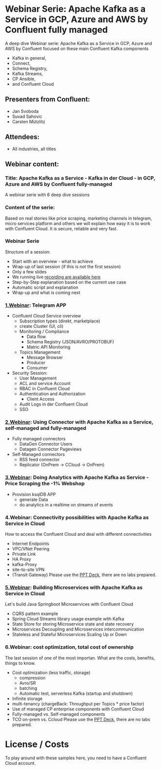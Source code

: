 # Webinar Serie: Apache Kafka as a Service in GCP, Azure and AWS by Confluent fully managed

A deep dive Webinar serie: Apache Kafka as a Service in GCP, Azure and AWS by Confluent
focused on these main Confluent Kafka components
* Kafka in general,
* Connect,
* Schema Registry,
* Kafka Streams,
* CP Ansible,
* and Confluent Cloud

## Presenters from Confluent:
* Jan Svoboda
* Suvad Sahovic
* Carsten Mützlitz

## Attendees:
* All industries, all titles 

## Webinar content:
### Title: Apache Kafka as a Service - Kafka in der Cloud - in GCP, Azure and AWS by Confluent fully-managed
A webinar serie with  6 deep dive sessions

### Content of the serie:
Based on real stories like price scraping, marketing channels in telegram, micro services platform and others we will explain how easy it is to work with Confluent Cloud.
It is secure, reliable and very fast.
### Webinar Serie
Structure of a session:
  * Start with an overview - what to achieve
  * Wrap-up of last session (if this is not the first session)
  * Only a few slides
  * We running live [recording are available here](https://events.confluent.io/levelup-confluentcloud)
  * Step-by-Step explanation based on the current use case
  * Automatic script and explanation
  * Wrap-up and what is coming next

### [1.Webinar](webinar1/Readme.md): Telegram APP 
  * Confluent Cloud Service overview
    * Subscription types (direkt, marketplace)
    * create Cluster (UI, cli)
    * Monitoring / Compliance
      * Data flow
      * Schema Registry (JSON/AVRO/PROTOBUF)
      * Matric API Monitoring
    * Topics Management
      * Message Browser
      * Producer   
      * Consumer
  * Security Session:
    * User Management 
    * ACL and service Account
    * RBAC in Confluent Cloud
    * Authentication and Authorization
      * Client Access
    * Audit Logs in der Confluent Cloud
    * SSO

### [2.Webinar](webinar2/Readme.md): Using Connector with Apache Kafka as a Service, self-managed and fully-managed
  * Fully managed connectors
    * DataGen Connector Users
    * Datagen Connector Pageviews
  * Self-Managed connectors
     * RSS feed connector
     * Replicator (OnPrem -> CCloud -> OnPrem)

### [3.Webinar](webinar3/Readme.md): Doing Analytics with Apache Kafka as Service - Price Scraping the -1% Webshop
  * Provision ksqlDB APP
    * generate Data
    * do analytics in a realtime on streams of events

### 4.Webinar: Connectivity possibilities with Apache Kafka as Service in Cloud
How to access the Confluent Cloud and deal with different connectivities
 * Internet Endpoints
 * VPC/VNet Peering
 * Private Link
 * HA Proxy
 * kafka-Proxy
 * site-to-site VPN
 * (Transit Gateway)
 Please use the [PPT Deck](level-up-ccloud-webinarserie2020.pdf), there are no labs prepared.

### [5.Webinar](webinar5/Readme.md): Building Microservices with Apache Kafka as Service in Cloud
Let's build Java Springboot Microservices with Confluent Cloud
 * CQRS pattern example
 * Spring Cloud Streams library usage example with Kafka
 * State Store for storing Microservice state and state recovery
 * Microservices Decoupling and Microservices intercommunication
 * Stateless and Stateful Microservices Scaling Up or Down
 
### 6.Webinar: cost optimization, total cost of ownership
The last session of one of the most importan. What are the costs, benefits, things to know.
* Cost optimization (less traffic, storage)
  * compression
  * Avro/SR
  * batching
  * Automatic test, serverless Kafka (startup and shutdown)
* Infinite storage
* multi-tenancy (chargeBack: Throughput per Topics * price factor)
* Use of managed CP enterprise components with Confluent Cloud
* Fully-managed vs. Self-managed components
* TCO on-prem vs. Ccloud
Please use the [PPT Deck](level-up-ccloud-webinarserie2020.pdf), there are no labs prepared.

# License / Costs
To play around with these samples here, you need to have a Confluent Cloud account.

